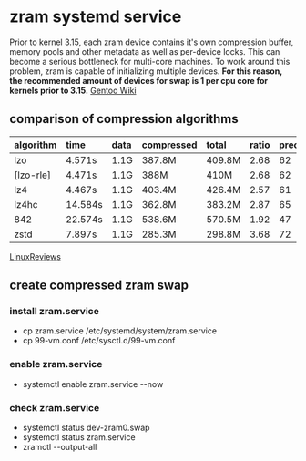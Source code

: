 # zram systemd service

Prior to kernel 3.15, each zram device contains it's own compression buffer, memory pools and other metadata as well as per-device locks. This can become a serious bottleneck for multi-core machines. To work around this problem, zram is capable of initializing multiple devices. **For this reason, the recommended amount of devices for swap is 1 per cpu core for kernels prior to 3.15.** [Gentoo Wiki][gentoowiki]

## comparison of compression algorithms

| algorithm | time    | data | compressed | total  | ratio | precent |
| :-------- | :------ | :--- | :--------- | :----- | :---- | :------ |
| lzo       | 4.571s  | 1.1G | 387.8M     | 409.8M | 2.68  | 62      |
| [lzo-rle] | 4.471s  | 1.1G | 388M       | 410M   | 2.68  | 62      |
| lz4       | 4.467s  | 1.1G | 403.4M     | 426.4M | 2.57  | 61      |
| lz4hc     | 14.584s | 1.1G | 362.8M     | 383.2M | 2.87  | 65      |
| 842       | 22.574s | 1.1G | 538.6M     | 570.5M | 1.92  | 47      |
| zstd      | 7.897s  | 1.1G | 285.3M     | 298.8M | 3.68  | 72      |

[LinuxReviews][linuxreviews]

## create compressed zram swap

### install zram.service

- cp zram.service /etc/systemd/system/zram.service
- cp 99-vm.conf /etc/sysctl.d/99-vm.conf

### enable zram.service

- systemctl enable zram.service --now

### check zram.service

- systemctl status dev-zram0.swap
- systemctl status zram.service
- zramctl --output-all

[gentoowiki]: https://wiki.gentoo.org/wiki/Zram#Caveats.2FCons
[linuxreviews]: https://linuxreviews.org/Comparison_of_Compression_Algorithms#zram_block_drive_compression
